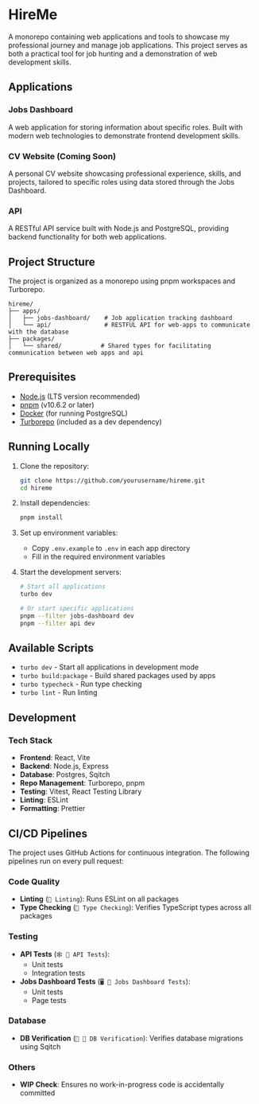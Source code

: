 # HireMe

A monorepo containing web applications and tools to showcase my professional journey and manage job applications. This project serves as both a practical tool for job hunting and a demonstration of web development skills.

## Applications

### Jobs Dashboard

A web application for storing information about specific roles. Built with modern web technologies to demonstrate frontend development skills.

### CV Website (Coming Soon)

A personal CV website showcasing professional experience, skills, and projects, tailored to specific roles using data stored through the Jobs Dashboard.

### API

A RESTful API service built with Node.js and PostgreSQL, providing backend functionality for both web applications.

## Project Structure

The project is organized as a monorepo using pnpm workspaces and Turborepo.

```
hireme/
├── apps/
│   ├── jobs-dashboard/    # Job application tracking dashboard
│   └── api/               # RESTFUL API for web-apps to communicate with the database
├── packages/
│   └── shared/           # Shared types for facilitating communication between web apps and api
```

## Prerequisites

- [Node.js](https://nodejs.org/) (LTS version recommended)
- [pnpm](https://pnpm.io/) (v10.6.2 or later)
- [Docker](https://www.docker.com/products/docker-desktop/) (for running PostgreSQL)
- [Turborepo](https://turbo.build/repo) (included as a dev dependency)

## Running Locally

1. Clone the repository:

   ```bash
   git clone https://github.com/yourusername/hireme.git
   cd hireme
   ```

2. Install dependencies:

   ```bash
   pnpm install
   ```

3. Set up environment variables:

   - Copy `.env.example` to `.env` in each app directory
   - Fill in the required environment variables

4. Start the development servers:

   ```bash
   # Start all applications
   turbo dev

   # Or start specific applications
   pnpm --filter jobs-dashboard dev
   pnpm --filter api dev
   ```

## Available Scripts

- `turbo dev` - Start all applications in development mode
- `turbo build:package` - Build shared packages used by apps
- `turbo typecheck` - Run type checking
- `turbo lint` - Run linting

## Development

### Tech Stack

- **Frontend**: React, Vite
- **Backend**: Node.js, Express
- **Database**: Postgres, Sqitch
- **Repo Management**: Turborepo, pnpm
- **Testing**: Vitest, React Testing Library
- **Linting**: ESLint
- **Formatting**: Prettier

## CI/CD Pipelines

The project uses GitHub Actions for continuous integration. The following pipelines run on every pull request:

### Code Quality

- **Linting** (`🔎 Linting`): Runs ESLint on all packages
- **Type Checking** (`📐 Type Checking`): Verifies TypeScript types across all packages

### Testing

- **API Tests** (`🕸️ 🧪 API Tests`):
  - Unit tests
  - Integration tests
- **Jobs Dashboard Tests** (`🖥️ 🧪 Jobs Dashboard Tests`):
  - Unit tests
  - Page tests

### Database

- **DB Verification** (`💽 🧪 DB Verification`): Verifies database migrations using Sqitch

### Others

- **WIP Check**: Ensures no work-in-progress code is accidentally committed
